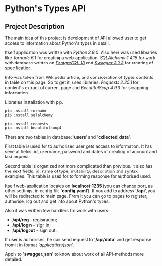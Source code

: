 # Python's Types API

## Project Description

The main idea of this project is development of API allowed user
to get access to information about Python's types in detail.

Itself application was written with *Python 3.9.0*. Also here was used
libraries like *Tornado 6.1* for creating a web-application, 
*SQLAlchemy 1.4.18* for work with database written on 
[*PostgreSQL 13*](https://www.postgresql.org/download/ 
"Download PostgreSQL") and [*Swagger 3.0.3*](https://editor.swagger.io/
"Swagger specification editor") for creating of specification.

Info was token from Wikipedia article, and consideration of types
contents in table on this page. So to get it, uses libraries:
*Requests 2.25.1* for content's extract of current page and 
*BeautifulSoup 4.9.3* for scrapping information.

Libraries installation with pip.

```
pip install tornado
pip install sqlalchemy

pip install requests
pip install beautifulsoup4
```

There are two tables in database: '**users**' and '**collected_data**'. 

First table is used for to authorised user gets access to information. 
It has several fields: id, username, password and dates of creating 
of account and last request.

Second table is organized not more complicated than previous. 
It also has the next fields: id, name of type, mutability, description
and syntax examples. This table is used for to forming response for 
authorised used.

Itself web-application locates on **localhost:1235** (you can change 
port, as other settings, in config file '**config.yaml**'). 
If you add to address '**/api**', you will be redirected to main page. 
From it you can go to pages to register, authorise, log out and get 
info about Python's types.

Also it was written few handlers for work with users:
+ **/api/reg** - registration;
+ **/api/login** - sign in;
+ **/api/logout** - sign out.

If user is authorised, he can send request to '**/api/data**' and 
get response from it in format *'application/json'*.

Apply to '**swagger.json**' to know about work of all API-methods 
more detailed.

